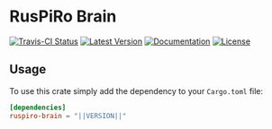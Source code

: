 # RusPiRo Brain


[![Travis-CI Status](https://api.travis-ci.com/RusPiRo/ruspiro-brain.svg?branch=release)](https://travis-ci.org/RusPiRo/ruspiro-brain)
[![Latest Version](https://img.shields.io/crates/v/ruspiro-brain.svg)](https://crates.io/crates/ruspiro-brain)
[![Documentation](https://docs.rs/ruspiro-brain/badge.svg)](https://docs.rs/ruspiro-brain)
[![License](https://img.shields.io/crates/l/ruspiro-brain.svg)](https://github.com/RusPiRo/ruspiro-brain#license)

## Usage

To use this crate simply add the dependency to your ``Cargo.toml`` file:

```toml
[dependencies]
ruspiro-brain = "||VERSION||"
```

